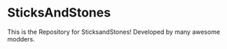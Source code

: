 SticksAndStones
===============

This is the Repository for SticksandStones! Developed by many awesome modders.
